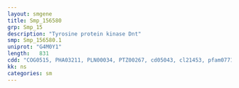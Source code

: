 ```yaml
---
layout: smgene
title: Smp_156580
grp: Smp_15
description: "Tyrosine protein kinase Dnt"
smp: Smp_156580.1
uniprot: "G4M0Y1"
length:   831
cdd: "COG0515, PHA03211, PLN00034, PTZ00267, cd05043, cl21453, pfam07714, smart00219"
kk: ns
categories: sm
---
```

